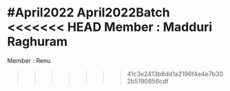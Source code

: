 #April2022
April2022Batch
<<<<<<< HEAD
Member : Madduri Raghuram
=======

Member : Renu



>>>>>>> 41c3e2413b8dd1a2196f4e4e7b302b5190856cdf
